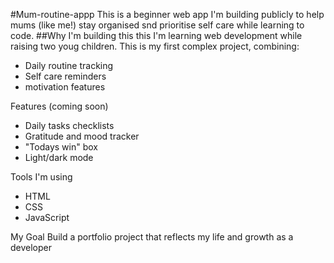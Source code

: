 #Mum-routine-appp
This is a beginner web app I'm building publicly to help mums (like me!) stay organised snd prioritise self care while learning to code.
##Why I'm building this this 
I'm learning web development while raising two youg children. This is my first complex project, combining:
- Daily routine tracking
- Self care reminders
- motivation features

Features (coming soon)
- Daily tasks checklists
- Gratitude and mood tracker
- "Todays win" box
- Light/dark mode
 
Tools I'm using
- HTML
- CSS
- JavaScript

My Goal
Build a portfolio project that reflects my life and growth as a developer 
